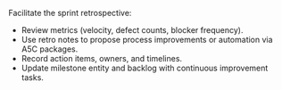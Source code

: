Facilitate the sprint retrospective:
- Review metrics (velocity, defect counts, blocker frequency).
- Use retro notes to propose process improvements or automation via A5C packages.
- Record action items, owners, and timelines.
- Update milestone entity and backlog with continuous improvement tasks.

